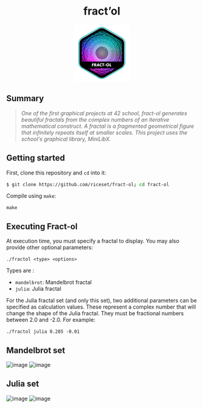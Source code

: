 <h1 align="center">
	fract’ol
</h1>

<p align="center">
  <img src="https://github.com/riceset/riceset/blob/main/42_badges/fract-ole.png" alt="Fract'ol fract-ol 42 project badge"/>
</p>

## Summary
> <i>One of the first graphical projects at 42 school, fract-ol generates beautiful fractals from the complex numbers of an iterative mathematical construct.</i>
> <i>A fractal is a fragmented geometrical figure that infinitely repeats itself at smaller scales. This project uses the school's graphical library, MiniLibX.</i>

## Getting started
First, clone this repository and `cd` into it:

```zsh
$ git clone https://github.com/riceset/fract-ol; cd fract-ol
```

Compile using `make`:
```
make
```

## Executing Fract-ol

At execution time, you must specify a fractal to display. You may also provide other optional parameters:

```shell
./fractol <type> <options>
```

Types are :
* ```mandelbrot```: Mandelbrot fractal
* ```julia```: Julia fractal

For the Julia fractal set (and only this set), two additional parameters can be specified as calculation values. These represent a complex number that will change the shape of the Julia fractal. They must be fractional numbers between 2.0 and -2.0. For example:

```shell
./fractol julia 0.285 -0.01
```

## Mandelbrot set
![image](https://github.com/riceset/fract-ol/assets/48802655/eff9b775-4cd5-4a28-ade8-6802709f37f5)
![image](https://github.com/riceset/fract-ol/assets/48802655/9a7e3464-1cc7-4bfb-82c5-6ec2e6d1cc30)

## Julia set
![image](https://github.com/riceset/fract-ol/assets/48802655/5dae7320-ef11-49de-9869-91f9763ee7da)
![image](https://github.com/riceset/fract-ol/assets/48802655/86275fc7-04a5-4022-bfbb-6aa732ec0da4)

